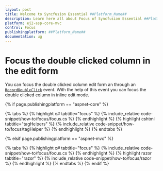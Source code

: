 ```yaml
---
layout: post
title: Welcome to Syncfusion Essential ##Platform_Name##
description: Learn here all about Focus of Syncfusion Essential ##Platform_Name## widgets based on HTML5 and jQuery.
platform: ej2-asp-core-mvc
control: Focus
publishingplatform: ##Platform_Name##
documentation: ug
---
```



# Focus the double clicked column in the edit form

You can focus the double clicked column edit form an through an [`RecordDoubleClick`](https://help.syncfusion.com/cr/cref_files/aspnetcore-js2/Syncfusion.EJ2~Syncfusion.EJ2.Grids.Grid~RecordDoubleClick.html) event. With the help of this event you can focus the double clicked column in inline edit mode.

{% if page.publishingplatform == "aspnet-core" %}

{% tabs %}
{% highlight c# tabtitle="focus" %}
{% include_relative code-snippet/how-to/focus/focus.cs %}
{% endhighlight %}
{% highlight cshtml tabtitle="tagHelpers" %}
{% include_relative code-snippet/how-to/focus/tagHelper %}
{% endhighlight %}
{% endtabs %}

{% elsif page.publishingplatform == "aspnet-mvc" %}

{% tabs %}
{% highlight c# tabtitle="focus" %}
{% include_relative code-snippet/how-to/focus/focus.cs %}
{% endhighlight %}
{% highlight razor tabtitle="razor" %}
{% include_relative code-snippet/how-to/focus/razor %}
{% endhighlight %}
{% endtabs %}
{% endif %}

